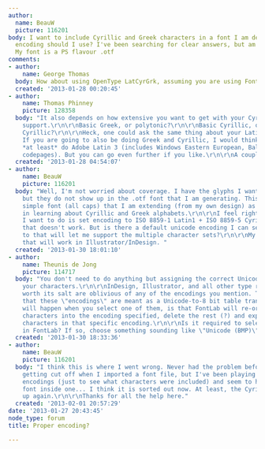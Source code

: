 ```yaml
---
author:
  name: BeauW
  picture: 116201
body: I want to include Cyrillic and Greek characters in a font I am designing. What
  encoding should I use? I've been searching for clear answers, but am still confused.
  My font is a PS flavour .otf
comments:
- author:
    name: George Thomas
  body: How about using OpenType LatCyrGrk, assuming you are using FontLab Studio?
  created: '2013-01-28 00:20:45'
- author:
    name: Thomas Phinney
    picture: 128358
  body: "It also depends on how extensive you want to get with your Cyrillic and Greek
    support.\r\n\r\nBasic Greek, or polytonic?\r\n\r\nBasic Cyrillic, or extended
    Cyrillic?\r\n\r\nHeck, one could ask the same thing about your Latin coverage.
    If you are going to also be doing Greek and Cyrillic, I would think you would
    *at least* do Adobe Latin 3 (includes Windows Eastern European, Baltic and Turkish
    codepages). But you can go even further if you like.\r\n\r\nA couple of references:\r\nhttp://blogs.adobe.com/typblography/2006/08/defining_an_ext.html\r\nhttp://blogs.adobe.com/typblography/2008/08/extended_latin.html\r\n\r\nCheers,\r\n\r\nT\r\n"
  created: '2013-01-28 04:54:07'
- author:
    name: BeauW
    picture: 116201
  body: "Well, I'm not worried about coverage. I have the glyphs I want to include,
    but they do not show up in the .otf font that I am generating. This is a pretty
    simple font (all caps) that I am extending (from my own design) as a first step
    in learning about Cyrillic and Greek alphabets.\r\n\r\nI feel right now that what
    I want to do is set encoding to ISO 8859-1 Latin1 + ISO 8859-5 Cyrillic. I know
    that doesn't work. But is there a default unicode encoding I can set the font
    to that will let me support the multiple character sets?\r\n\r\nMy goal is a font
    that will work in Illustrator/InDesign. "
  created: '2013-01-30 18:01:10'
- author:
    name: Theunis de Jong
    picture: 114717
  body: "You don't need to do anything but assigning the correct Unicode values to
    your characters.\r\n\r\nInDesign, Illustrator, and all other type related software
    worth its salt are oblivious of any of the encodings you mention. The reason is
    that these \"encodings\" are meant as a Unicode-to-8 bit table translation. What
    will happen when you select one of them, is that FontLab will re-order your <em>Unicode</em>
    characters into the encoding specified, delete the rest (?) and export only the
    characters in that specific encoding.\r\n\r\nIs it required to select an encoding
    in FontLab? If so, choose something sounding like \"Unicode (BMP)\"."
  created: '2013-01-30 18:33:36'
- author:
    name: BeauW
    picture: 116201
  body: "I think this is where I went wrong. Never had the problem before of characters
    getting cut off when I imported a font file, but I've been playing around with
    encodings (just to see what characters were included) and seem to have stuck my
    font inside one... I think it is sorted out now. At least, the Cyrillic is showing
    up again.\r\n\r\nThanks for all the help here."
  created: '2013-02-01 20:57:29'
date: '2013-01-27 20:43:45'
node_type: forum
title: Proper encoding?

---
```

